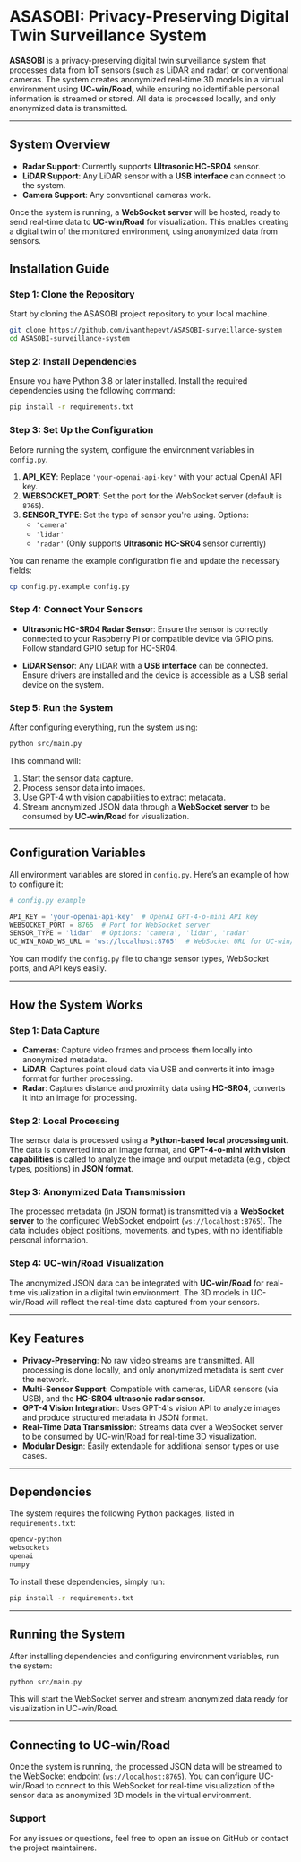 
# ASASOBI: Privacy-Preserving Digital Twin Surveillance System

**ASASOBI** is a privacy-preserving digital twin surveillance system that processes data from IoT sensors (such as LiDAR and radar) or conventional cameras. The system creates anonymized real-time 3D models in a virtual environment using **UC-win/Road**, while ensuring no identifiable personal information is streamed or stored. All data is processed locally, and only anonymized data is transmitted.

---

## **System Overview**

- **Radar Support**: Currently supports **Ultrasonic HC-SR04** sensor.
- **LiDAR Support**: Any LiDAR sensor with a **USB interface** can connect to the system.
- **Camera Support**: Any conventional cameras work.

Once the system is running, a **WebSocket server** will be hosted, ready to send real-time data to **UC-win/Road** for visualization. This enables creating a digital twin of the monitored environment, using anonymized data from sensors.

## **Installation Guide**

### **Step 1: Clone the Repository**

Start by cloning the ASASOBI project repository to your local machine.

```bash
git clone https://github.com/ivanthepevt/ASASOBI-surveillance-system
cd ASASOBI-surveillance-system
```

### **Step 2: Install Dependencies**

Ensure you have Python 3.8 or later installed. Install the required dependencies using the following command:

```bash
pip install -r requirements.txt
```

### **Step 3: Set Up the Configuration**

Before running the system, configure the environment variables in `config.py`.

1. **API_KEY**: Replace `'your-openai-api-key'` with your actual OpenAI API key.
2. **WEBSOCKET_PORT**: Set the port for the WebSocket server (default is `8765`).
3. **SENSOR_TYPE**: Set the type of sensor you're using. Options:
   - `'camera'`
   - `'lidar'`
   - `'radar'` (Only supports **Ultrasonic HC-SR04** sensor currently)

You can rename the example configuration file and update the necessary fields:

```bash
cp config.py.example config.py
```

### **Step 4: Connect Your Sensors**

- **Ultrasonic HC-SR04 Radar Sensor**: Ensure the sensor is correctly connected to your Raspberry Pi or compatible device via GPIO pins. Follow standard GPIO setup for HC-SR04.
  
- **LiDAR Sensor**: Any LiDAR with a **USB interface** can be connected. Ensure drivers are installed and the device is accessible as a USB serial device on the system.

### **Step 5: Run the System**

After configuring everything, run the system using:

```bash
python src/main.py
```

This command will:
1. Start the sensor data capture.
2. Process sensor data into images.
3. Use GPT-4 with vision capabilities to extract metadata.
4. Stream anonymized JSON data through a **WebSocket server** to be consumed by **UC-win/Road** for visualization.

---

## **Configuration Variables**

All environment variables are stored in `config.py`. Here’s an example of how to configure it:

```python
# config.py example

API_KEY = 'your-openai-api-key'  # OpenAI GPT-4-o-mini API key
WEBSOCKET_PORT = 8765  # Port for WebSocket server
SENSOR_TYPE = 'lidar'  # Options: 'camera', 'lidar', 'radar'
UC_WIN_ROAD_WS_URL = 'ws://localhost:8765'  # WebSocket URL for UC-win/Road
```

You can modify the `config.py` file to change sensor types, WebSocket ports, and API keys easily.

---

## **How the System Works**

### **Step 1: Data Capture**

- **Cameras**: Capture video frames and process them locally into anonymized metadata.
- **LiDAR**: Captures point cloud data via USB and converts it into image format for further processing.
- **Radar**: Captures distance and proximity data using **HC-SR04**, converts it into an image for processing.

### **Step 2: Local Processing**

The sensor data is processed using a **Python-based local processing unit**. The data is converted into an image format, and **GPT-4-o-mini with vision capabilities** is called to analyze the image and output metadata (e.g., object types, positions) in **JSON format**.

### **Step 3: Anonymized Data Transmission**

The processed metadata (in JSON format) is transmitted via a **WebSocket server** to the configured WebSocket endpoint (`ws://localhost:8765`). The data includes object positions, movements, and types, with no identifiable personal information.

### **Step 4: UC-win/Road Visualization**

The anonymized JSON data can be integrated with **UC-win/Road** for real-time visualization in a digital twin environment. The 3D models in UC-win/Road will reflect the real-time data captured from your sensors.

---

## **Key Features**

- **Privacy-Preserving**: No raw video streams are transmitted. All processing is done locally, and only anonymized metadata is sent over the network.
- **Multi-Sensor Support**: Compatible with cameras, LiDAR sensors (via USB), and the **HC-SR04 ultrasonic radar sensor**.
- **GPT-4 Vision Integration**: Uses GPT-4's vision API to analyze images and produce structured metadata in JSON format.
- **Real-Time Data Transmission**: Streams data over a WebSocket server to be consumed by UC-win/Road for real-time 3D visualization.
- **Modular Design**: Easily extendable for additional sensor types or use cases.

---

## **Dependencies**

The system requires the following Python packages, listed in `requirements.txt`:

```txt
opencv-python
websockets
openai
numpy
```

To install these dependencies, simply run:

```bash
pip install -r requirements.txt
```

---

## **Running the System**

After installing dependencies and configuring environment variables, run the system:

```bash
python src/main.py
```

This will start the WebSocket server and stream anonymized data ready for visualization in UC-win/Road.

---

## **Connecting to UC-win/Road**

Once the system is running, the processed JSON data will be streamed to the WebSocket endpoint (`ws://localhost:8765`). You can configure UC-win/Road to connect to this WebSocket for real-time visualization of the sensor data as anonymized 3D models in the virtual environment.


### **Support**

For any issues or questions, feel free to open an issue on GitHub or contact the project maintainers.
